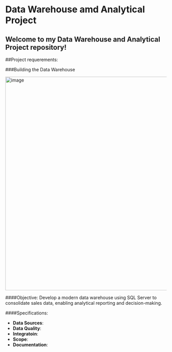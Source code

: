 # Data Warehouse amd Analytical Project

Welcome to my **Data Warehouse and Analytical Project** repository!
---
##Project requerements:

###Building the Data Warehouse

<img width="1107" height="666" alt="image" src="https://github.com/user-attachments/assets/880f0ded-6f18-4dbb-9a4a-5bfb63df3b6a" />

####Objective:
Develop a modern data warehouse using SQL Server to consolidate sales data, enabling analytical reporting and decision-making.


####Specifications:
- **Data Sources**: 
- **Data Quality**:
- **Integratoin**:
- **Scope**:
- **Documentation**:
